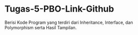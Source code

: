 # Tugas-5-PBO-Link-Github
Berisi Kode Program yang terdiri dari Inheritance, Interface, dan Polymorphism serta Hasil Tampilan.
